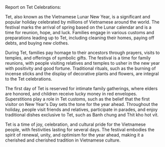 Report on Tet Celebrations:

Tet, also known as the Vietnamese Lunar New Year, is a significant and popular holiday celebrated by millions of Vietnamese around the world. The festival marks the arrival of spring based on the Lunar calendar and is a time for reunion, hope, and luck. Families engage in various customs and preparations leading up to Tet, including cleaning their homes, paying off debts, and buying new clothes.

During Tet, families pay homage to their ancestors through prayers, visits to temples, and offerings of symbolic gifts. The festival is a time for family reunions, with people visiting relatives and temples to usher in the new year with positivity and good fortune. Traditional rituals, such as the burning of incense sticks and the display of decorative plants and flowers, are integral to the Tet celebrations.

The first day of Tet is reserved for intimate family gatherings, where elders are honored, and children receive lucky money in red envelopes. Superstitions play a role in Tet customs, such as the belief that the first visitor on New Year's Day sets the tone for the year ahead. Throughout the holiday, people visit friends and relatives, participate in parades, and enjoy traditional dishes exclusive to Tet, such as Banh chung and Thit kho hot vit.

Tet is a time of joy, celebration, and cultural pride for the Vietnamese people, with festivities lasting for several days. The festival embodies the spirit of renewal, unity, and optimism for the year ahead, making it a cherished and cherished tradition in Vietnamese culture.
